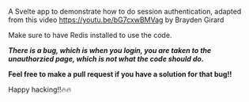 A Svelte app to demonstrate how to do session authentication, adapted from this video https://youtu.be/bG7cxwBMVag by Brayden Girard


Make sure to have Redis installed to use the code.

***There is a bug, which is when you login, you are taken to the unauthorzied page, which is not what the code should do.***

**Feel free to make a pull request if you have a solution for that bug!!**

Happy hacking!!🔥🔥